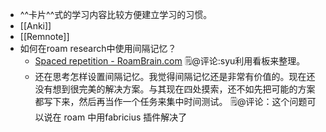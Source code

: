 - ^^卡片^^式的学习内容比较方便建立学习的习惯。
- [[Anki]]
- [[Remnote]]
- 如何在roam research中使用间隔记忆？
    - [Spaced repetition - RoamBrain.com](https://roambrain.com/spaced-repetition/) 
🗒@评论:syu利用看板来整理。
    - 还在思考怎样设置间隔记忆。我觉得间隔记忆还是非常有价值的。现在还没有想到很完美的解决方案。与其现在四处摸索，还不如先把可能的方案都写下来，然后再当作一个任务来集中时间测试。 🗒@评论：这个问题可以说在 roam 中用fabricius 插件解决了
